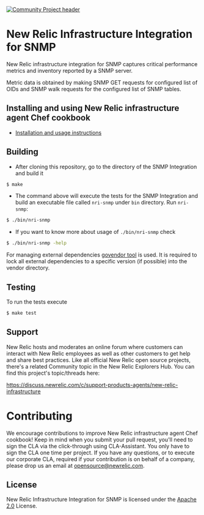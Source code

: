 [![Community Project header](https://github.com/newrelic/opensource-website/raw/master/src/images/categories/Community_Project.png)](https://opensource.newrelic.com/oss-category/#community-project)

# New Relic Infrastructure Integration for SNMP

New Relic infrastructure integration for SNMP captures critical performance
metrics and inventory reported by a SNMP server.

Metric data is obtained by making SNMP GET requests for configured list of OIDs and SNMP walk requests for the configured list of SNMP tables.

## Installing and using New Relic infrastructure agent Chef cookbook

* [Installation and usage instructions](https://docs.newrelic.com/docs/integrations/host-integrations/host-integrations-list/snmp-monitoring-integration)


## Building

* After cloning this repository, go to the directory of the SNMP Integration and build it

```bash
$ make
```

* The command above will execute the tests for the SNMP Integration and build an executable file called `nri-snmp` under `bin` directory. Run `nri-snmp`:

```bash
$ ./bin/nri-snmp
```

* If you want to know more about usage of `./bin/nri-snmp` check

```bash
$ ./bin/nri-snmp -help
```

For managing external dependencies [govendor tool](https://github.com/kardianos/govendor) is used. It is required to lock all external dependencies to a specific version (if possible) into the vendor directory.

## Testing

To run the tests execute

```bash
$ make test
```

## Support

New Relic hosts and moderates an online forum where customers can interact with New Relic employees as well as other customers to get help and share best practices. Like all official New Relic open source projects, there's a related Community topic in the New Relic Explorers Hub. You can find this project's topic/threads here:

https://discuss.newrelic.com/c/support-products-agents/new-relic-infrastructure

# Contributing

We encourage contributions to improve New Relic infrastructure agent Chef cookbook! Keep in mind when you submit your pull request, you'll need to sign the CLA via the click-through using CLA-Assistant. You only have to sign the CLA one time per project.
If you have any questions, or to execute our corporate CLA, required if your contribution is on behalf of a company,  please drop us an email at opensource@newrelic.com.

## License
New Relic Infrastructure Integration for SNMP is licensed under the [Apache 2.0](http://apache.org/licenses/LICENSE-2.0.txt) License.
